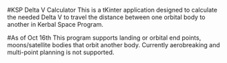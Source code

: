#KSP Delta V Calculator
This is a tKinter application designed to calculate the needed Delta V to travel the distance between one orbital body to another in Kerbal Space Program.

#As of Oct 16th
This program supports landing or orbital end points, moons/satellite bodies that orbit another body. 
Currently aerobreaking and multi-point planning is not supported.